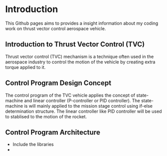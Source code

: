 # Introduction
This Github pages aims to provides a insight information about my coding work on thrust vector control aerospace vehicle.

## Introduction to Thrust Vector Control (TVC)
Thrust vector control (TVC) mechanism is a technique often used in the aerospace industry to control the motion of the vehicle by creating extra torque applied to it.

## Control Program Design Concept
The control program of the TVC vehicle applies the concept of state-machine and linear controller (P-controller or PID controller). The state-machine is will mainly applied to the mission stage control using if-else determination structure. The linear controller like PID controller will be used to stablised to the motion of the rocket. 

## Control Program Architecture
- Include the libraries
- 